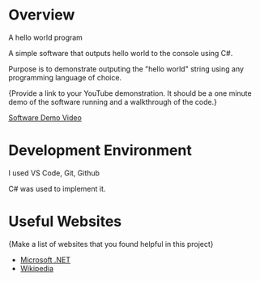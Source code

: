 # Overview

A hello world program

A simple software that outputs hello world to the console using C#.

Purpose is to demonstrate outputing the "hello world" string using any programming language of choice.

{Provide a link to your YouTube demonstration.  It should be a one minute demo of the software running and a walkthrough of the code.}

[Software Demo Video](http://youtube.link.goes.here)

# Development Environment

I used VS Code, Git, Github

C# was used to implement it.

# Useful Websites

{Make a list of websites that you found helpful in this project}
* [Microsoft .NET](https://dotnet.microsoft.com/es-es/learn/csharp)
* [Wikipedia](https://en.wikipedia.org/wiki/C_Sharp_(programming_language))